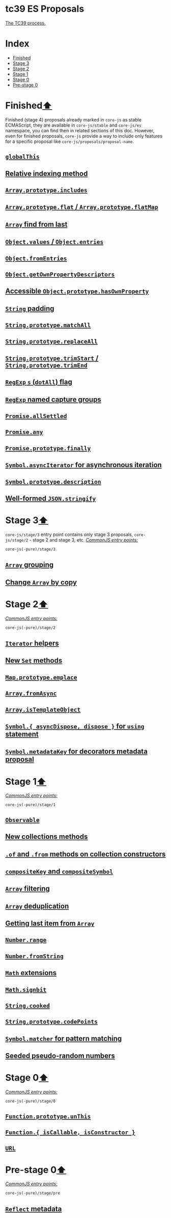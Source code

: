 # tc39 ES Proposals
[The TC39 process.](https://tc39.github.io/process-document/)

# Index
- [Finished](#finished)
- [Stage 3](#stage-3)
- [Stage 2](#stage-2)
- [Stage 1](#stage-1)
- [Stage 0](#stage-0)
- [Pre-stage 0](#pre-stage-0)

# Finished[⬆](#index)
Finished (stage 4) proposals already marked in `core-js` as stable ECMAScript, they are available in `core-js/stable` and `core-js/es` namespace, you can find then in related sections of this doc. However, even for finished proposals, `core-js` provide a way to include only features for a specific proposal like `core-js/proposals/proposal-name`.
## [`globalThis`](global-this.md)
## [Relative indexing method](relative-indexing-method.md)
## [`Array.prototype.includes`](array-includes.md)
## [`Array.prototype.flat` / `Array.prototype.flatMap`](array-flat-map.md)
## [`Array` find from last](array-find-from-last.md)
## [`Object.values` / `Object.entries`](object-values-entries.md)
## [`Object.fromEntries`](object-from-entries.md)
## [`Object.getOwnPropertyDescriptors`](object-getownpropertydescriptors.md)
## [Accessible `Object.prototype.hasOwnProperty`](accessible-object-hasownproperty.md)
## [`String` padding](string-padding.md)
## [`String.prototype.matchAll`](string-match-all.md)
## [`String.prototype.replaceAll`](string-replace-all.md)
## [`String.prototype.trimStart` / `String.prototype.trimEnd`](string-left-right-trim.md)
## [`RegExp` `s` (`dotAll`) flag](regexp-dotall-flag.md)
## [`RegExp` named capture groups](regexp-named-groups.md)
## [`Promise.allSettled`](promise-all-settled.md)
## [`Promise.any`](promise-any.md)
## [`Promise.prototype.finally`](promise-finally.md)
## [`Symbol.asyncIterator` for asynchronous iteration](async-iteration.md)
## [`Symbol.prototype.description`](symbol-description.md)
## [Well-formed `JSON.stringify`](well-formed-stringify.md)

# Stage 3[⬆](#index)
`core-js/stage/3` entry point contains only stage 3 proposals, `core-js/stage/2` - stage 2 and stage 3, etc.
[*CommonJS entry points:*](/docs/usage.md#commonjs-api)
```
core-js(-pure)/stage/3
```
## [`Array` grouping](array-grouping.md)
## [Change `Array` by copy](change-array-by-copy.md)

# Stage 2[⬆](#index)
[*CommonJS entry points:*](/docs/usage.md#commonjs-api)
```
core-js(-pure)/stage/2
```
## [`Iterator` helpers](iterator-helpers.md)
## [New `Set` methods](set-methods.md)
## [`Map.prototype.emplace`](map-upsert.md)
## [`Array.fromAsync`](array-from-async.md)
## [`Array.isTemplateObject`](array-is-template-object.md)
## [`Symbol.{ asyncDispose, dispose }` for `using` statement](using-statement.md)
## [`Symbol.metadataKey` for decorators metadata proposal](decorator-metadata.md)

# Stage 1[⬆](#index)
[*CommonJS entry points:*](/docs/usage.md#commonjs-api)
```
core-js(-pure)/stage/1
```
## [`Observable`](observable.md)
## [New collections methods](collection-methods.md)
## [`.of` and `.from` methods on collection constructors](collection-of-from.md)
## [`compositeKey` and `compositeSymbol`](keys-composition.md)
## [`Array` filtering](array-filtering.md)
## [`Array` deduplication](array-unique.md)
## [Getting last item from `Array`](array-find-from-last.md)
## [`Number.range`](number-range.md)
## [`Number.fromString`](number-from-string.md)
## [`Math` extensions](math-extensions.md)
## [`Math.signbit`](math-signbit.md)
## [`String.cooked`](string-cooked.md)
## [`String.prototype.codePoints`](string-code-points.md)
## [`Symbol.matcher` for pattern matching](pattern-matching.md)
## [Seeded pseudo-random numbers](seeded-random.md)

# Stage 0[⬆](#index)
[*CommonJS entry points:*](/docs/usage.md#commonjs-api)
```
core-js(-pure)/stage/0
```
## [`Function.prototype.unThis`](function-un-this.md)
## [`Function.{ isCallable, isConstructor }`](function-is-callable-is-constructor.md)
## [`URL`](url.md)

# Pre-stage 0[⬆](#index)
[*CommonJS entry points:*](/docs/usage.md#commonjs-api)
```
core-js(-pure)/stage/pre
```
## [`Reflect` metadata](reflect-metadata.md)
